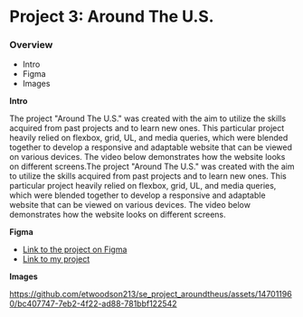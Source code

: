 # Project 3: Around The U.S.

### Overview  

* Intro  
* Figma  
* Images  
  
**Intro**
  
The project "Around The U.S." was created with the aim to utilize the skills acquired from past projects and to learn new ones. This particular project heavily relied on flexbox, grid, UL, and media queries, which were blended together to develop a responsive and adaptable website that can be viewed on various devices. The video below demonstrates how the website looks on different screens.The project "Around The U.S." was created with the aim to utilize the skills acquired from past projects and to learn new ones. This particular project heavily relied on flexbox, grid, UL, and media queries, which were blended together to develop a responsive and adaptable website that can be viewed on various devices. The video below demonstrates how the website looks on different screens.
  
**Figma**  
  
* [Link to the project on Figma](https://www.figma.com/file/Es8zZP3ARGH9JGcw60i3OD/Sprint-3_-Around-the-US?node-id=6432%3A201&mode=dev)
* [Link to my project](https://etwoodson213.github.io/se_project_aroundtheus/) 
  
**Images**  

https://github.com/etwoodson213/se_project_aroundtheus/assets/147011960/bc407747-7eb2-4f22-ad88-781bbf122542

